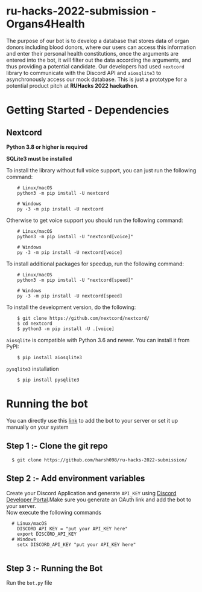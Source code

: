 # ru-hacks-2022-submission - Organs4Health

The purpose of our bot is to develop a database that stores data of organ donors including blood donors, where our users can access this information and enter their personal health constitutions, once the arguments are entered into the bot, it will filter out the data according the arguments, and thus providing a potential candidate. Our developers had used `nextcord` library to communicate with the Discord API and `aiosqlite3` to asynchronously access our mock database. This is just a prototype for a potential product pitch at **RUHacks 2022 hackathon**.  



  
  

# Getting Started - Dependencies

## Nextcord

**Python 3.8 or higher is required**  

**SQLite3 must be installed**

To install the library without full voice support, you can just run the following command:

```
    # Linux/macOS
    python3 -m pip install -U nextcord

    # Windows
    py -3 -m pip install -U nextcord
```  

Otherwise to get voice support you should run the following command:

```
    # Linux/macOS
    python3 -m pip install -U "nextcord[voice]"

    # Windows
    py -3 -m pip install -U nextcord[voice]
```  

To install additional packages for speedup, run the following command:

```
    # Linux/macOS
    python3 -m pip install -U "nextcord[speed]"

    # Windows
    py -3 -m pip install -U nextcord[speed]
```  

To install the development version, do the following:

```
    $ git clone https://github.com/nextcord/nextcord/
    $ cd nextcord
    $ python3 -m pip install -U .[voice]
```  

`aiosqlite` is compatible with Python 3.6 and newer.
You can install it from PyPI:

```
    $ pip install aiosqlite3
```  

   `pysqlite3` installation  
```
    $ pip install pysqlite3
```  

 # Running the bot
 You can directly use this [link](https://discord.com/api/oauth2/authorize?client_id=972315797638770689&permissions=51264&scope=bot) to add the bot to your server or set it up manually on your system
 
   
 
## Step 1 :- Clone the git repo  
```
  $ git clone https://github.com/harsh098/ru-hacks-2022-submission/
```
## Step 2 :- Add environment variables
Create your Discord Application and generate `API_KEY` using [Discord Developer Portal](https://discord.com/developers/applications).Make sure you generate an OAuth link and add the bot to your server.  
Now execute the following commands  

```
  # Linux/macOS
    DISCORD_API_KEY = "put your API_KEY here"
    export DISCORD_API_KEY
  # Windows
    setx DISCORD_API_KEY "put your API_KEY here"
    
```  
## Step 3 :- Running the Bot
Run the `bot.py` file
